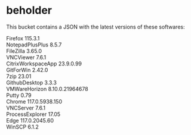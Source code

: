 # beholder
This bucket contains a JSON with the latest versions of these softwares:

Firefox            115.3.1          
NotepadPlusPlus    8.5.7            
FileZilla          3.65.0           
VNCViewer          7.6.1            
CitrixWorkspaceApp 23.9.0.99        
GitForWin          2.42.0           
7zip               23.01            
GithubDesktop      3.3.3            
VMWareHorizon      8.10.0.21964678  
Putty              0.79             
Chrome             117.0.5938.150   
VNCServer          7.6.1            
ProcessExplorer    17.05            
Edge               117.0.2045.60    
WinSCP             6.1.2            



